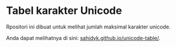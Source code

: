 Tabel karakter Unicode
==================
Rpositori ini dibuat untuk melihat jumlah maksimal karakter unicode.

Anda dapat melihatnya di sini: <a href="http://sahidyk.github.io/unicode-table/">sahidyk.github.io/unicode-table/</a>.
